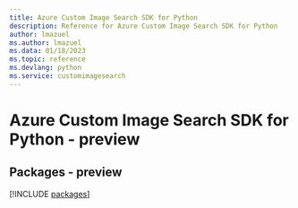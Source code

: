 ```yaml
---
title: Azure Custom Image Search SDK for Python
description: Reference for Azure Custom Image Search SDK for Python
author: lmazuel
ms.author: lmazuel
ms.data: 01/18/2023
ms.topic: reference
ms.devlang: python
ms.service: customimagesearch
---
```

# Azure Custom Image Search SDK for Python - preview
## Packages - preview
[!INCLUDE [packages](custom-image-search-index.md)]